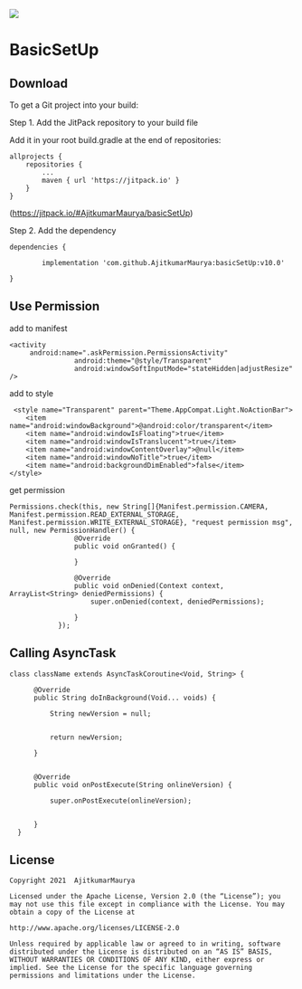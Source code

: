 [![](https://jitpack.io/v/AjitkumarMaurya/basicSetUp.svg)](https://jitpack.io/#AjitkumarMaurya/basicSetUp)

BasicSetUp
============


Download
--------

To get a Git project into your build:

Step 1. Add the JitPack repository to your build file

Add it in your root build.gradle at the end of repositories:

    allprojects {
		repositories {
			...
			maven { url 'https://jitpack.io' }
		}
	}
	



(https://jitpack.io/#AjitkumarMaurya/basicSetUp)	
	
Step 2. Add the dependency

    dependencies {
    
	        implementation 'com.github.AjitkumarMaurya:basicSetUp:v10.0'
	      	   
	}
	

	
Use Permission
----------

add to manifest

    <activity
         android:name=".askPermission.PermissionsActivity"
                    android:theme="@style/Transparent"
                    android:windowSoftInputMode="stateHidden|adjustResize" />


add to style

     <style name="Transparent" parent="Theme.AppCompat.Light.NoActionBar">
        <item name="android:windowBackground">@android:color/transparent</item>
        <item name="android:windowIsFloating">true</item>
        <item name="android:windowIsTranslucent">true</item>
        <item name="android:windowContentOverlay">@null</item>
        <item name="android:windowNoTitle">true</item>
        <item name="android:backgroundDimEnabled">false</item>
    </style>

get permission

    Permissions.check(this, new String[]{Manifest.permission.CAMERA, Manifest.permission.READ_EXTERNAL_STORAGE, Manifest.permission.WRITE_EXTERNAL_STORAGE}, "request permission msg", null, new PermissionHandler() {
                    @Override
                    public void onGranted() {

                    }

                    @Override
                    public void onDenied(Context context, ArrayList<String> deniedPermissions) {
                        super.onDenied(context, deniedPermissions);

                    }
                });
                
Calling AsyncTask
-----------

    class className extends AsyncTaskCoroutine<Void, String> {
  
          @Override
          public String doInBackground(Void... voids) {
  
              String newVersion = null;
  
              
              return newVersion;
  
          }
  
  
          @Override
          public void onPostExecute(String onlineVersion) {
  
              super.onPostExecute(onlineVersion);
  
            
          }
      }


License
-------
	
    Copyright 2021  AjitkumarMaurya
    
    Licensed under the Apache License, Version 2.0 (the “License”); you may not use this file except in compliance with the License. You may obtain a copy of the License at 
   
    http://www.apache.org/licenses/LICENSE-2.0 
   
    Unless required by applicable law or agreed to in writing, software distributed under the License is distributed on an “AS IS” BASIS, WITHOUT WARRANTIES OR CONDITIONS OF ANY KIND, either express or implied. See the License for the specific language governing permissions and limitations under the License.
